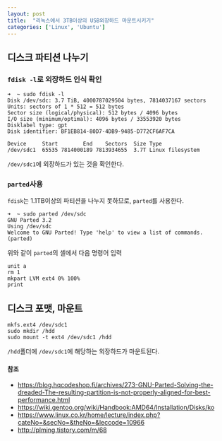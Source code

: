 ```yaml
---
layout: post
title:  "리눅스에서 3TB이상의 USB외장하드 마운트시키기"
categories: ['Linux', 'Ubuntu']
---
```


## 디스크 파티션 나누기

### `fdisk -l`로 외장하드 인식 확인

```
➜  ~ sudo fdisk -l
Disk /dev/sdc: 3.7 TiB, 4000787029504 bytes, 7814037167 sectors
Units: sectors of 1 * 512 = 512 bytes
Sector size (logical/physical): 512 bytes / 4096 bytes
I/O size (minimum/optimal): 4096 bytes / 33553920 bytes
Disklabel type: gpt
Disk identifier: BF1EB814-80D7-4DB9-9485-D772CF6AF7CA

Device     Start        End    Sectors  Size Type
/dev/sdc1  65535 7814000189 7813934655  3.7T Linux filesystem
```

`/dev/sdc1`에 외장하드가 있는 것을 확인한다.

### `parted`사용

`fdisk`는 1.1TB이상의 파티션을 나누지 못하므로, `parted`를 사용한다.

```shell
➜  ~ sudo parted /dev/sdc
GNU Parted 3.2
Using /dev/sdc
Welcome to GNU Parted! Type 'help' to view a list of commands.
(parted) 
```

위와 같이 `parted`의 셸에서 다음 명령어 입력

```
unit a
rm 1
mkpart LVM ext4 0% 100%
print
```

## 디스크 포맷, 마운트

```
mkfs.ext4 /dev/sdc1
sudo mkdir /hdd
sudo mount -t ext4 /dev/sdc1 /hdd
```


`/hdd`폴더에 `/dev/sdc1`에 해당하는 외장하드가 마운트된다.


#### 참조

- https://blog.hqcodeshop.fi/archives/273-GNU-Parted-Solving-the-dreaded-The-resulting-partition-is-not-properly-aligned-for-best-performance.html
- https://wiki.gentoo.org/wiki/Handbook:AMD64/Installation/Disks/ko
- https://www.linux.co.kr/home/lecture/index.php?cateNo=&secNo=&theNo=&leccode=10966
- http://plming.tistory.com/m/68
                                                                                                                                                                                                                                          